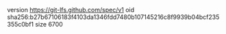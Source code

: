 version https://git-lfs.github.com/spec/v1
oid sha256:b27b67106183f4103da1346fdd7480b107145216c8f9939b04bcf235355c0bf1
size 6700
